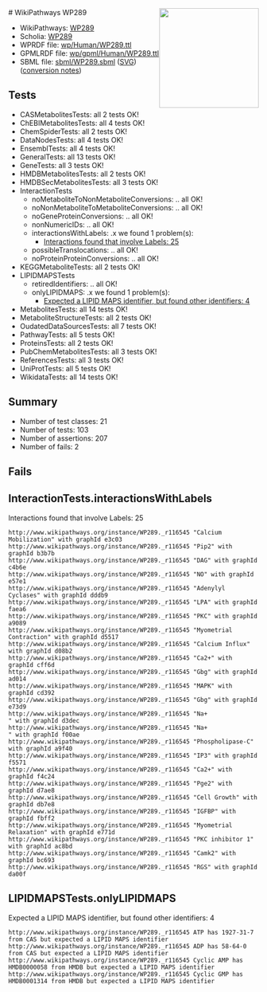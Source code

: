 <img style="float: right; width: 200px" src="../logo.png" />
# WikiPathways WP289

* WikiPathways: [WP289](https://identifiers.org/wikipathways:WP289)
* Scholia: [WP289](https://scholia.toolforge.org/wikipathways/WP289)
* WPRDF file: [wp/Human/WP289.ttl](../wp/Human/WP289.ttl)
* GPMLRDF file: [wp/gpml/Human/WP289.ttl](../wp/gpml/Human/WP289.ttl)
* SBML file: [sbml/WP289.sbml](../sbml/WP289.sbml) ([SVG](../sbml/WP289.svg)) ([conversion notes](../sbml/WP289.txt))

## Tests
* CASMetabolitesTests: all 2 tests OK!
* ChEBIMetabolitesTests: all 4 tests OK!
* ChemSpiderTests: all 2 tests OK!
* DataNodesTests: all 4 tests OK!
* EnsemblTests: all 4 tests OK!
* GeneralTests: all 13 tests OK!
* GeneTests: all 3 tests OK!
* HMDBMetabolitesTests: all 2 tests OK!
* HMDBSecMetabolitesTests: all 3 tests OK!
* InteractionTests
    * noMetaboliteToNonMetaboliteConversions: .. all OK!
    * noNonMetaboliteToMetaboliteConversions: .. all OK!
    * noGeneProteinConversions: .. all OK!
    * nonNumericIDs: .. all OK!
    * interactionsWithLabels: .x we found 1 problem(s):
        * [Interactions found that involve Labels: 25](#fe97a8dc)
    * possibleTranslocations: .. all OK!
    * noProteinProteinConversions: .. all OK!
* KEGGMetaboliteTests: all 2 tests OK!
* LIPIDMAPSTests
    * retiredIdentifiers: .. all OK!
    * onlyLIPIDMAPS: .x we found 1 problem(s):
        * [Expected a LIPID MAPS identifier, but found other identifiers: 4](#48cc60bb)
* MetabolitesTests: all 14 tests OK!
* MetaboliteStructureTests: all 2 tests OK!
* OudatedDataSourcesTests: all 7 tests OK!
* PathwayTests: all 5 tests OK!
* ProteinsTests: all 2 tests OK!
* PubChemMetabolitesTests: all 3 tests OK!
* ReferencesTests: all 3 tests OK!
* UniProtTests: all 5 tests OK!
* WikidataTests: all 14 tests OK!


## Summary

* Number of test classes: 21
* Number of tests: 103
* Number of assertions: 207
* Number of fails: 2

## Fails

<a name="fe97a8dc" />

## InteractionTests.interactionsWithLabels

Interactions found that involve Labels: 25
```
http://www.wikipathways.org/instance/WP289._r116545 "Calcium Mobilization" with graphId e3c03
http://www.wikipathways.org/instance/WP289._r116545 "Pip2" with graphId b3b7b
http://www.wikipathways.org/instance/WP289._r116545 "DAG" with graphId c4b6e
http://www.wikipathways.org/instance/WP289._r116545 "NO" with graphId e57e1
http://www.wikipathways.org/instance/WP289._r116545 "Adenylyl Cyclases" with graphId dddb9
http://www.wikipathways.org/instance/WP289._r116545 "LPA" with graphId faea6
http://www.wikipathways.org/instance/WP289._r116545 "PKC" with graphId a9089
http://www.wikipathways.org/instance/WP289._r116545 "Myometrial Contraction" with graphId d5517
http://www.wikipathways.org/instance/WP289._r116545 "Calcium Influx" with graphId d08b2
http://www.wikipathways.org/instance/WP289._r116545 "Ca2+" with graphId cff6d
http://www.wikipathways.org/instance/WP289._r116545 "Gbg" with graphId ad014
http://www.wikipathways.org/instance/WP289._r116545 "MAPK" with graphId cd392
http://www.wikipathways.org/instance/WP289._r116545 "Gbg" with graphId e73d9
http://www.wikipathways.org/instance/WP289._r116545 "Na+
" with graphId d3dec
http://www.wikipathways.org/instance/WP289._r116545 "Na+
" with graphId f00ae
http://www.wikipathways.org/instance/WP289._r116545 "Phospholipase-C" with graphId a9f40
http://www.wikipathways.org/instance/WP289._r116545 "IP3" with graphId f5571
http://www.wikipathways.org/instance/WP289._r116545 "Ca2+" with graphId f4c24
http://www.wikipathways.org/instance/WP289._r116545 "Pge2" with graphId d7ae8
http://www.wikipathways.org/instance/WP289._r116545 "Cell Growth" with graphId db7e8
http://www.wikipathways.org/instance/WP289._r116545 "IGFBP" with graphId fbff2
http://www.wikipathways.org/instance/WP289._r116545 "Myometrial Relaxation" with graphId e771d
http://www.wikipathways.org/instance/WP289._r116545 "PKC inhibitor 1" with graphId ac8bd
http://www.wikipathways.org/instance/WP289._r116545 "Camk2" with graphId bc693
http://www.wikipathways.org/instance/WP289._r116545 "RGS" with graphId da00f
```

<a name="48cc60bb" />

## LIPIDMAPSTests.onlyLIPIDMAPS

Expected a LIPID MAPS identifier, but found other identifiers: 4
```
http://www.wikipathways.org/instance/WP289._r116545 ATP has 1927-31-7 from CAS but expected a LIPID MAPS identifier
http://www.wikipathways.org/instance/WP289._r116545 ADP has 58-64-0 from CAS but expected a LIPID MAPS identifier
http://www.wikipathways.org/instance/WP289._r116545 Cyclic AMP has HMDB0000058 from HMDB but expected a LIPID MAPS identifier
http://www.wikipathways.org/instance/WP289._r116545 Cyclic GMP has HMDB0001314 from HMDB but expected a LIPID MAPS identifier
```

